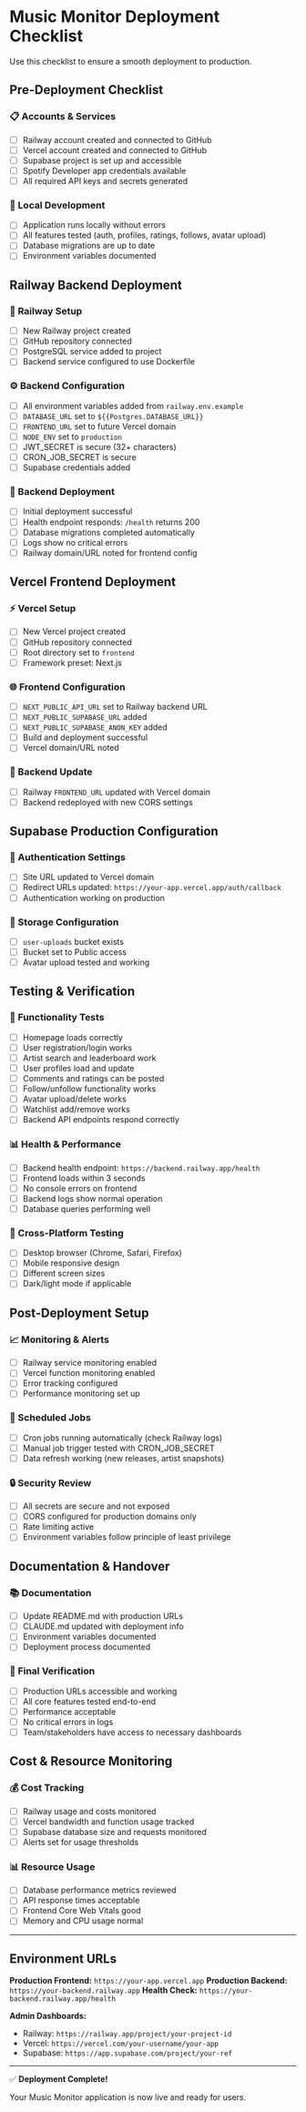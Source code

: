 # Music Monitor Deployment Checklist

Use this checklist to ensure a smooth deployment to production.

## Pre-Deployment Checklist

### 📋 Accounts & Services
- [ ] Railway account created and connected to GitHub
- [ ] Vercel account created and connected to GitHub  
- [ ] Supabase project is set up and accessible
- [ ] Spotify Developer app credentials available
- [ ] All required API keys and secrets generated

### 🔧 Local Development
- [ ] Application runs locally without errors
- [ ] All features tested (auth, profiles, ratings, follows, avatar upload)
- [ ] Database migrations are up to date
- [ ] Environment variables documented

## Railway Backend Deployment

### 🚂 Railway Setup
- [ ] New Railway project created
- [ ] GitHub repository connected
- [ ] PostgreSQL service added to project
- [ ] Backend service configured to use Dockerfile

### ⚙️ Backend Configuration
- [ ] All environment variables added from `railway.env.example`
- [ ] `DATABASE_URL` set to `${{Postgres.DATABASE_URL}}`
- [ ] `FRONTEND_URL` set to future Vercel domain
- [ ] `NODE_ENV` set to `production`
- [ ] JWT_SECRET is secure (32+ characters)
- [ ] CRON_JOB_SECRET is secure
- [ ] Supabase credentials added

### 🚀 Backend Deployment
- [ ] Initial deployment successful
- [ ] Health endpoint responds: `/health` returns 200
- [ ] Database migrations completed automatically
- [ ] Logs show no critical errors
- [ ] Railway domain/URL noted for frontend config

## Vercel Frontend Deployment

### ⚡ Vercel Setup  
- [ ] New Vercel project created
- [ ] GitHub repository connected
- [ ] Root directory set to `frontend`
- [ ] Framework preset: Next.js

### 🌐 Frontend Configuration
- [ ] `NEXT_PUBLIC_API_URL` set to Railway backend URL
- [ ] `NEXT_PUBLIC_SUPABASE_URL` added
- [ ] `NEXT_PUBLIC_SUPABASE_ANON_KEY` added
- [ ] Build and deployment successful
- [ ] Vercel domain/URL noted

### 🔄 Backend Update
- [ ] Railway `FRONTEND_URL` updated with Vercel domain
- [ ] Backend redeployed with new CORS settings

## Supabase Production Configuration

### 🔐 Authentication Settings
- [ ] Site URL updated to Vercel domain
- [ ] Redirect URLs updated: `https://your-app.vercel.app/auth/callback`
- [ ] Authentication working on production

### 📁 Storage Configuration  
- [ ] `user-uploads` bucket exists
- [ ] Bucket set to Public access
- [ ] Avatar upload tested and working

## Testing & Verification

### 🧪 Functionality Tests
- [ ] Homepage loads correctly
- [ ] User registration/login works
- [ ] Artist search and leaderboard work
- [ ] User profiles load and update
- [ ] Comments and ratings can be posted
- [ ] Follow/unfollow functionality works
- [ ] Avatar upload/delete works
- [ ] Watchlist add/remove works
- [ ] Backend API endpoints respond correctly

### 📊 Health & Performance
- [ ] Backend health endpoint: `https://backend.railway.app/health`
- [ ] Frontend loads within 3 seconds
- [ ] No console errors on frontend
- [ ] Backend logs show normal operation
- [ ] Database queries performing well

### 📱 Cross-Platform Testing
- [ ] Desktop browser (Chrome, Safari, Firefox)
- [ ] Mobile responsive design
- [ ] Different screen sizes
- [ ] Dark/light mode if applicable

## Post-Deployment Setup

### 📈 Monitoring & Alerts
- [ ] Railway service monitoring enabled
- [ ] Vercel function monitoring enabled
- [ ] Error tracking configured
- [ ] Performance monitoring set up

### 🔄 Scheduled Jobs
- [ ] Cron jobs running automatically (check Railway logs)
- [ ] Manual job trigger tested with CRON_JOB_SECRET
- [ ] Data refresh working (new releases, artist snapshots)

### 🔒 Security Review
- [ ] All secrets are secure and not exposed
- [ ] CORS configured for production domains only
- [ ] Rate limiting active
- [ ] Environment variables follow principle of least privilege

## Documentation & Handover

### 📚 Documentation
- [ ] Update README.md with production URLs
- [ ] CLAUDE.md updated with deployment info
- [ ] Environment variables documented
- [ ] Deployment process documented

### 🎯 Final Verification
- [ ] Production URLs accessible and working
- [ ] All core features tested end-to-end
- [ ] Performance acceptable
- [ ] No critical errors in logs
- [ ] Team/stakeholders have access to necessary dashboards

## Cost & Resource Monitoring

### 💰 Cost Tracking
- [ ] Railway usage and costs monitored
- [ ] Vercel bandwidth and function usage tracked
- [ ] Supabase database size and requests monitored
- [ ] Alerts set for usage thresholds

### 📊 Resource Usage
- [ ] Database performance metrics reviewed
- [ ] API response times acceptable
- [ ] Frontend Core Web Vitals good
- [ ] Memory and CPU usage normal

---

## Environment URLs

**Production Frontend:** `https://your-app.vercel.app`
**Production Backend:** `https://your-backend.railway.app` 
**Health Check:** `https://your-backend.railway.app/health`

**Admin Dashboards:**
- Railway: `https://railway.app/project/your-project-id`
- Vercel: `https://vercel.com/your-username/your-app`
- Supabase: `https://app.supabase.com/project/your-ref`

---

✅ **Deployment Complete!** 

Your Music Monitor application is now live and ready for users.